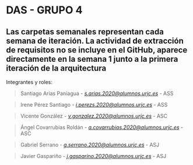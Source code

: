 # DAS - GRUPO 4

## Las carpetas semanales representan cada semana de iteración. La actividad de extracción de requisitos no se incluye en el GitHub, aparece directamente en la semana 1 junto a la primera iteración de la arquitectura

Integrantes y roles:
> Santiago Arias Paniagua - *s.arias.2020@alumnos.urjc.es* - ASS

> Irene Pérez Santiago - *i.perezs.2020@alumnos.urjc.es* - ASS

> Vicente González - *v.gonzalez.2020@alumnos.urjc.es* - ASC

> Ángel Covarrubias Roldán - *a.covarrubias.2020@alumnos.urjc.es* - ASC

> Gabriel Serrano - *g.serrano.2020@alumnos.urjc.es* - ASJ

> Javier Gaspariño - *j.gasparino.2020@alumnos.urjc.es* - ASJ

